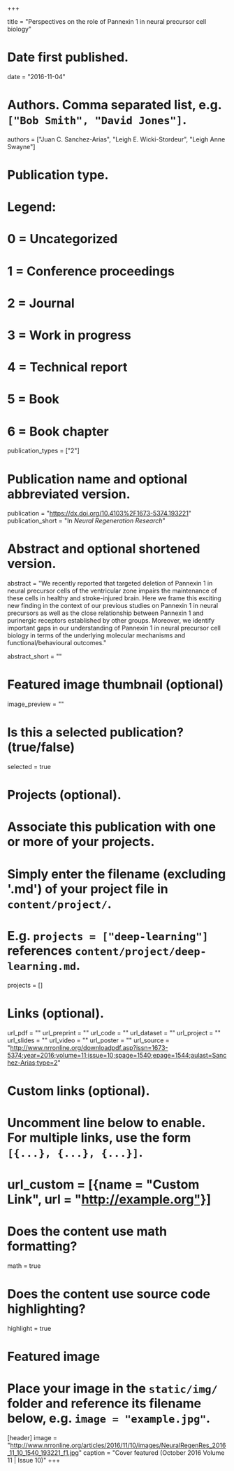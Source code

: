 +++

title = "Perspectives on the role of Pannexin 1 in neural precursor cell biology"

# Date first published.
date = "2016-11-04"

# Authors. Comma separated list, e.g. `["Bob Smith", "David Jones"]`.
authors = ["Juan C. Sanchez-Arias", "Leigh E. Wicki-Stordeur", "Leigh Anne Swayne"]

# Publication type.
# Legend:
# 0 = Uncategorized
# 1 = Conference proceedings
# 2 = Journal
# 3 = Work in progress
# 4 = Technical report
# 5 = Book
# 6 = Book chapter
publication_types = ["2"]

# Publication name and optional abbreviated version.
publication = "https://dx.doi.org/10.4103%2F1673-5374.193221"
publication_short = "In *Neural Regeneration Research*"

# Abstract and optional shortened version.
abstract = "We recently reported that targeted deletion of Pannexin 1 in neural precursor cells of the ventricular zone impairs the maintenance of these cells in healthy and stroke-injured brain. Here we frame this exciting new finding in the context of our previous studies on Pannexin 1 in neural precursors as well as the close relationship between Pannexin 1 and purinergic receptors established by other groups. Moreover, we identify important gaps in our understanding of Pannexin 1 in neural precursor cell biology in terms of the underlying molecular mechanisms and functional/behavioural outcomes."

abstract_short = ""

# Featured image thumbnail (optional)
image_preview = ""

# Is this a selected publication? (true/false)
selected = true

# Projects (optional).
#   Associate this publication with one or more of your projects.
#   Simply enter the filename (excluding '.md') of your project file in `content/project/`.
#   E.g. `projects = ["deep-learning"]` references `content/project/deep-learning.md`.
projects = []

# Links (optional).
url_pdf = ""
url_preprint = ""
url_code = ""
url_dataset = ""
url_project = ""
url_slides = ""
url_video = ""
url_poster = ""
url_source = "http://www.nrronline.org/downloadpdf.asp?issn=1673-5374;year=2016;volume=11;issue=10;spage=1540;epage=1544;aulast=Sanchez-Arias;type=2"

# Custom links (optional).
#   Uncomment line below to enable. For multiple links, use the form `[{...}, {...}, {...}]`.
# url_custom = [{name = "Custom Link", url = "http://example.org"}]

# Does the content use math formatting?
math = true

# Does the content use source code highlighting?
highlight = true

# Featured image
# Place your image in the `static/img/` folder and reference its filename below, e.g. `image = "example.jpg"`.
[header]
image = "http://www.nrronline.org/articles/2016/11/10/images/NeuralRegenRes_2016_11_10_1540_193221_f1.jpg"
caption = "Cover featured (October 2016 Volume 11 | Issue 10)"
+++
